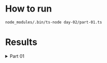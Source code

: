 # How to run

```
node_modules/.bin/ts-node day-02/part-01.ts
```

# Results

<details>
<summary>Part 01</summary>

2285
</details>

